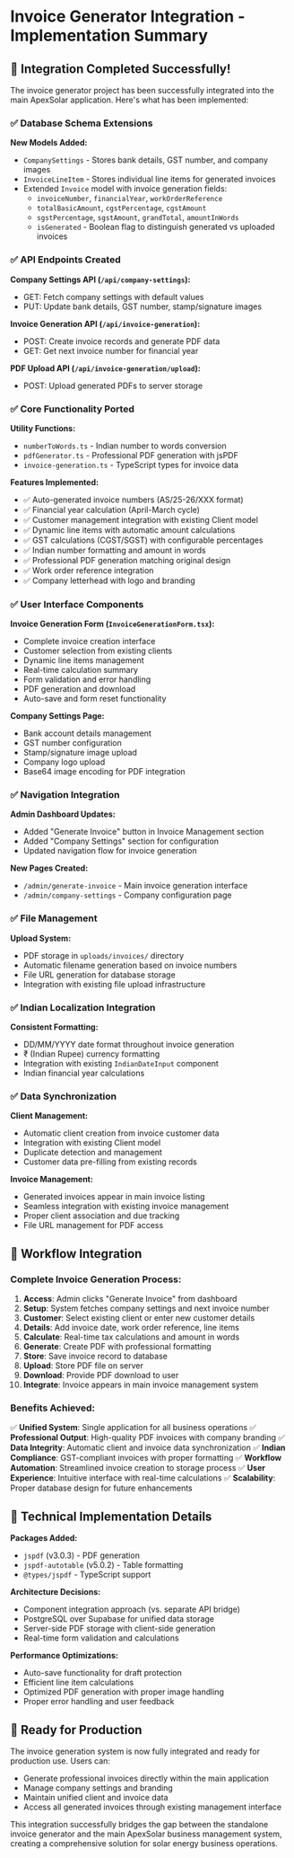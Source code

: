 # Invoice Generator Integration - Implementation Summary

## 🎉 Integration Completed Successfully!

The invoice generator project has been successfully integrated into the main ApexSolar application. Here's what has been implemented:

### ✅ Database Schema Extensions

**New Models Added:**
- `CompanySettings` - Stores bank details, GST number, and company images
- `InvoiceLineItem` - Stores individual line items for generated invoices
- Extended `Invoice` model with invoice generation fields:
  - `invoiceNumber`, `financialYear`, `workOrderReference`
  - `totalBasicAmount`, `cgstPercentage`, `cgstAmount`
  - `sgstPercentage`, `sgstAmount`, `grandTotal`, `amountInWords`
  - `isGenerated` - Boolean flag to distinguish generated vs uploaded invoices

### ✅ API Endpoints Created

**Company Settings API (`/api/company-settings`):**
- GET: Fetch company settings with default values
- PUT: Update bank details, GST number, stamp/signature images

**Invoice Generation API (`/api/invoice-generation`):**
- POST: Create invoice records and generate PDF data
- GET: Get next invoice number for financial year

**PDF Upload API (`/api/invoice-generation/upload`):**
- POST: Upload generated PDFs to server storage

### ✅ Core Functionality Ported

**Utility Functions:**
- `numberToWords.ts` - Indian number to words conversion
- `pdfGenerator.ts` - Professional PDF generation with jsPDF
- `invoice-generation.ts` - TypeScript types for invoice data

**Features Implemented:**
- ✅ Auto-generated invoice numbers (AS/25-26/XXX format)
- ✅ Financial year calculation (April-March cycle)
- ✅ Customer management integration with existing Client model
- ✅ Dynamic line items with automatic amount calculations
- ✅ GST calculations (CGST/SGST) with configurable percentages
- ✅ Indian number formatting and amount in words
- ✅ Professional PDF generation matching original design
- ✅ Work order reference integration
- ✅ Company letterhead with logo and branding

### ✅ User Interface Components

**Invoice Generation Form (`InvoiceGenerationForm.tsx`):**
- Complete invoice creation interface
- Customer selection from existing clients
- Dynamic line items management
- Real-time calculation summary
- Form validation and error handling
- PDF generation and download
- Auto-save and form reset functionality

**Company Settings Page:**
- Bank account details management
- GST number configuration
- Stamp/signature image upload
- Company logo upload
- Base64 image encoding for PDF integration

### ✅ Navigation Integration

**Admin Dashboard Updates:**
- Added "Generate Invoice" button in Invoice Management section
- Added "Company Settings" section for configuration
- Updated navigation flow for invoice generation

**New Pages Created:**
- `/admin/generate-invoice` - Main invoice generation interface
- `/admin/company-settings` - Company configuration page

### ✅ File Management

**Upload System:**
- PDF storage in `uploads/invoices/` directory
- Automatic filename generation based on invoice numbers
- File URL generation for database storage
- Integration with existing file upload infrastructure

### ✅ Indian Localization Integration

**Consistent Formatting:**
- DD/MM/YYYY date format throughout invoice generation
- ₹ (Indian Rupee) currency formatting
- Integration with existing `IndianDateInput` component
- Indian financial year calculations

### ✅ Data Synchronization

**Client Management:**
- Automatic client creation from invoice customer data
- Integration with existing Client model
- Duplicate detection and management
- Customer data pre-filling from existing records

**Invoice Management:**
- Generated invoices appear in main invoice listing
- Seamless integration with existing invoice management
- Proper client association and due tracking
- File URL management for PDF access

## 🔄 Workflow Integration

### Complete Invoice Generation Process:

1. **Access**: Admin clicks "Generate Invoice" from dashboard
2. **Setup**: System fetches company settings and next invoice number
3. **Customer**: Select existing client or enter new customer details
4. **Details**: Add invoice date, work order reference, line items
5. **Calculate**: Real-time tax calculations and amount in words
6. **Generate**: Create PDF with professional formatting
7. **Store**: Save invoice record to database
8. **Upload**: Store PDF file on server
9. **Download**: Provide PDF download to user
10. **Integrate**: Invoice appears in main invoice management system

### Benefits Achieved:

✅ **Unified System**: Single application for all business operations
✅ **Professional Output**: High-quality PDF invoices with company branding
✅ **Data Integrity**: Automatic client and invoice data synchronization
✅ **Indian Compliance**: GST-compliant invoices with proper formatting
✅ **Workflow Automation**: Streamlined invoice creation to storage process
✅ **User Experience**: Intuitive interface with real-time calculations
✅ **Scalability**: Proper database design for future enhancements

## 🎯 Technical Implementation Details

**Packages Added:**
- `jspdf` (v3.0.3) - PDF generation
- `jspdf-autotable` (v5.0.2) - Table formatting
- `@types/jspdf` - TypeScript support

**Architecture Decisions:**
- Component integration approach (vs. separate API bridge)
- PostgreSQL over Supabase for unified data storage
- Server-side PDF storage with client-side generation
- Real-time form validation and calculations

**Performance Optimizations:**
- Auto-save functionality for draft protection
- Efficient line item calculations
- Optimized PDF generation with proper image handling
- Proper error handling and user feedback

## 🚀 Ready for Production

The invoice generation system is now fully integrated and ready for production use. Users can:
- Generate professional invoices directly within the main application
- Manage company settings and branding
- Maintain unified client and invoice data
- Access all generated invoices through existing management interface

This integration successfully bridges the gap between the standalone invoice generator and the main ApexSolar business management system, creating a comprehensive solution for solar energy business operations.

